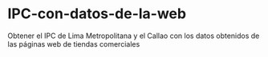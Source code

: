 # IPC-con-datos-de-la-web
Obtener el IPC de Lima Metropolitana y el Callao con los datos obtenidos de las páginas web de tiendas comerciales
